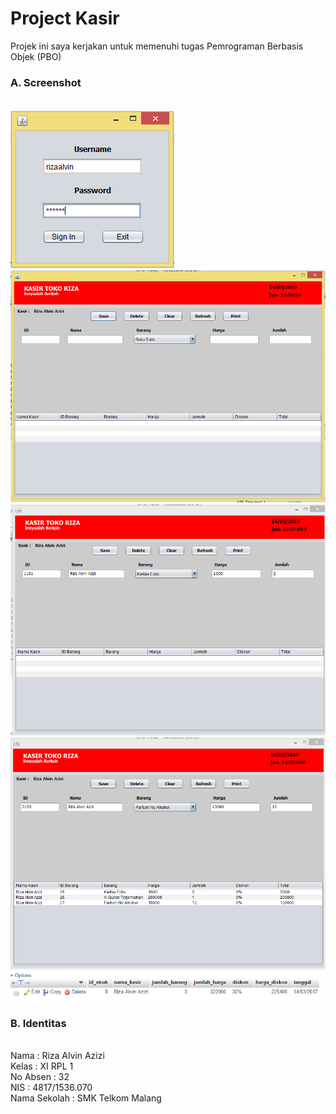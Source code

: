 # Project Kasir

Projek ini saya kerjakan untuk memenuhi tugas Pemrograman Berbasis Objek (PBO)


### A. Screenshot
<br>![Gambar1](https://github.com/rizaalvinazizi/kasir/blob/master/1.PNG)
<br>![Gambar2](https://github.com/rizaalvinazizi/kasir/blob/master/2.PNG)
<br>![Gambar3](https://github.com/rizaalvinazizi/kasir/blob/master/3.PNG)
<br>![Gambar4](https://github.com/rizaalvinazizi/kasir/blob/master/4.PNG)
<br>![Gambar5](https://github.com/rizaalvinazizi/kasir/blob/master/5.PNG)


### B. Identitas
<br>Nama : Riza Alvin Azizi
<br>Kelas : XI RPL 1
<br>No Absen : 32
<br>NIS : 4817/1536.070
<br>Nama Sekolah : SMK Telkom Malang
